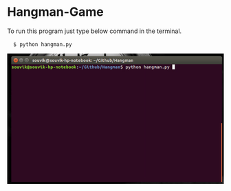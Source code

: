 # Hangman-Game

To run this program just type below command in the terminal.

```
  $ python hangman.py
```


![](hangman1.gif)
